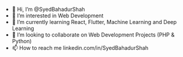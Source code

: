 - 👋 Hi, I’m @SyedBahadurShah
- 👀 I’m interested in Web Development
- 🌱 I’m currently learning React, Flutter, Machine Learning and Deep Learning 
- 💞️ I’m looking to collaborate on Web Development Projects (PHP & Python)
- 📫 How to reach me linkedin.com/in/SyedBahadurShah

<!---
SyedBahadurShah/SyedBahadurShah is a ✨ special ✨ repository because its `README.md` (this file) appears on your GitHub profile.
You can click the Preview link to take a look at your changes.
--->
